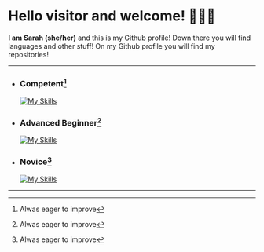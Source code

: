 # Hello visitor and welcome! :vulcan_salute::rainbow_flag:
**I am Sarah (she/her)** and this is my Github profile! Down there you will find languages and other stuff! On my Github profile you will find my repositories!

---
* ### Competent[^1]

   [![My Skills](https://skillicons.dev/icons?i=ts,js,html,css,mongodb,java,react,vite,tailwind,express,nodejs,postgres)](https://skillicons.dev)

* ### Advanced Beginner[^1]

   [![My Skills](https://skillicons.dev/icons?i=postman,git,github,materialui,maven)](https://skillicons.dev)

* ### Novice[^1]

   [![My Skills](https://skillicons.dev/icons?i=c,cpp,rust,electron,godot)](https://skillicons.dev)
---

[^1]: Alwas eager to improve

